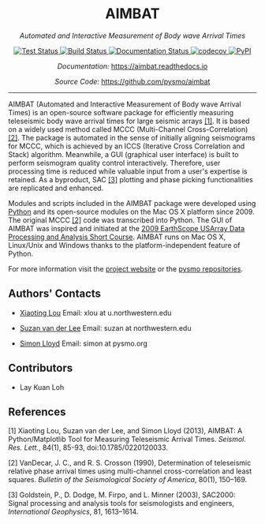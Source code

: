 <h1 align="center">AIMBAT</h1>

<p align="center">
<em>Automated and Interactive Measurement of Body wave Arrival Times</em>
</p>

<div align="center">
<a href="https://github.com/pysmo/aimbat/actions/workflows/run-tests.yml" target="_blank">
<img src="https://github.com/pysmo/aimbat/actions/workflows/run-tests.yml/badge.svg" alt="Test Status">
</img></a>
<a href="https://github.com/pysmo/aimbat/actions/workflows/build.yml" target="_bank">
<img src= "https://github.com/pysmo/aimbat/actions/workflows/build.yml/badge.svg" alt="Build Status">
</img></a>
<a href="https://aimbat.readthedocs.io/en/latest/?badge=latest" target="_blank">
<img src="https://readthedocs.org/projects/aimbat/badge/?version=latest" alt="Documentation Status">
</img></a>
<a href="https://codecov.io/gh/pysmo/aimbat" target="_blank">
<img src="https://codecov.io/gh/pysmo/aimbat/branch/master/graph/badge.svg?token=ZsHTBN4rxF" alt="codecov">
</img></a>
<a href="https://pypi.org/project/aimbat/" target="_blank">
<img src="https://img.shields.io/pypi/v/aimbat" alt="PyPI">
</img></a></div>

<p align="center">
<em>Documentation:</em> <a href="https://aimbat.readthedocs.io" target="_blank">https://aimbat.readthedocs.io</a>
</p>
<p align="center">
<em>Source Code:</em> <a href="https://github.com/pysmo/aimbat" target="_blank">https://github.com/pysmo/aimbat</a>
</p>


---

AIMBAT (Automated and Interactive Measurement of Body wave Arrival Times) is an
open-source software package for efficiently measuring teleseismic body wave arrival
times for large seismic arrays [[1]](#1). It is based on a widely used method called
MCCC (Multi-Channel Cross-Correlation) [[2]](#2). The package is automated in the sense
of initially aligning seismograms for MCCC, which is achieved by an ICCS (Iterative Cross
Correlation and Stack) algorithm. Meanwhile, a GUI (graphical user interface) is built to
perform seismogram quality control interactively. Therefore, user processing time is
reduced while valuable input from a user's expertise is retained. As a byproduct, SAC
[[3]](#3) plotting and phase picking functionalities are replicated and enhanced.

Modules and scripts included in the AIMBAT package were developed using
[Python](http://www.python.org/) and its open-source modules on the Mac OS X platform
since 2009. The original MCCC [[2]](#2) code was transcribed into Python.
The GUI of AIMBAT was inspired and initiated at the
[2009 EarthScope USArray Data Processing and Analysis Short Course](https://www.iris.edu/hq/es_course/content/2009.html).
AIMBAT runs on Mac OS X, Linux/Unix and Windows thanks to the platform-independent
feature of Python.

For more information visit the
[project website](http://www.earth.northwestern.edu/~xlou/aimbat.html) or the
[pysmo repositories](https://github.com/pysmo).


## Authors' Contacts

* [Xiaoting Lou](http://geophysics.earth.northwestern.edu/people/xlou/aimbat.html) Email: xlou at u.northwestern.edu

* [Suzan van der Lee](http://geophysics.earth.northwestern.edu/seismology/suzan/) Email: suzan at northwestern.edu

* [Simon Lloyd](https://www.slloyd.net/) Email: simon at pysmo.org

## Contributors

* Lay Kuan Loh

## References

<a id="1">[1]</a>
Xiaoting Lou, Suzan van der Lee, and Simon Lloyd (2013),
AIMBAT: A Python/Matplotlib Tool for Measuring Teleseismic Arrival Times.
*Seismol. Res. Lett.*, 84(1), 85-93, doi:10.1785/0220120033.

<a id="2">[2]</a>
VanDecar, J. C., and R. S. Crosson (1990),
Determination of teleseismic relative phase arrival times using multi-channel
cross-correlation and
least squares.
*Bulletin of the Seismological Society of America*, 80(1), 150–169.

<a id="3">[3]</a>
Goldstein, P., D. Dodge, M. Firpo, and L. Minner (2003),
SAC2000: Signal processing and analysis tools for seismologists and engineers,
*International Geophysics*, 81, 1613–1614.
